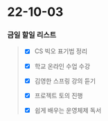# 22-10-03
### 금일 할일 리스트

> - [x] CS 빅오 표기법 정리
>
> - [x] 학교 온라인 수업 수강
>
> - [x] 김영한 스프링 강의 듣기
>
> - [x] 프로젝트 토의 진행
>
> - [x] 쉽게 배우는 운영체제 독서